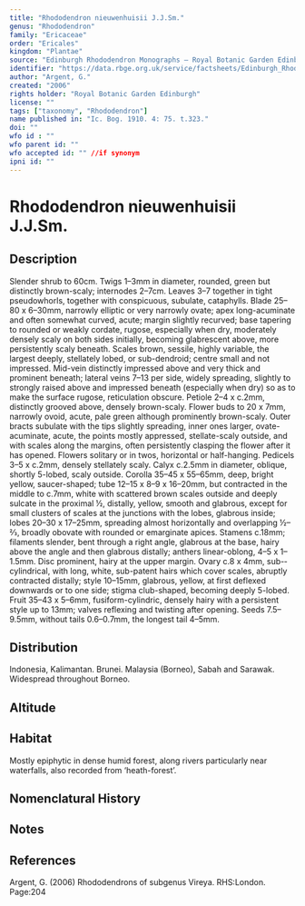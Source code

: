 ```yaml
---
title: "Rhododendron nieuwenhuisii J.J.Sm."
genus: "Rhododendron"
family: "Ericaceae"
order: "Ericales"
kingdom: "Plantae"
source: "Edinburgh Rhododendron Monographs – Royal Botanic Garden Edinburgh"
identifier: "https://data.rbge.org.uk/service/factsheets/Edinburgh_Rhododendron_Monographs.xhtml"
author: "Argent, G."
created: "2006"
rights holder: "Royal Botanic Garden Edinburgh"
license: ""
tags: ["taxonomy", "Rhododendron"]
name published in: "Ic. Bog. 1910. 4: 75. t.323."
doi: ""
wfo id : ""
wfo parent id: ""
wfo accepted id: "" //if synonym                      
ipni id: ""
---
```


                       

# Rhododendron nieuwenhuisii J.J.Sm.

## Description
Slender shrub to 60cm. Twigs 1–3mm in diameter, rounded, green but distinctly brown-scaly; internodes 2–7cm. Leaves 3–7 together in tight pseudowhorls, together with conspicuous, subulate, cataphylls. Blade 25–80 x 6–30mm, narrowly elliptic or very narrowly ovate; apex long-acuminate and often somewhat curved, acute; margin slightly recurved; base tapering to rounded or weakly cordate, rugose, especially when dry, moderately densely scaly on both sides initially, becoming glabrescent above, more persistently scaly beneath. Scales brown, sessile, highly variable, the largest deeply, stellately lobed, or sub-dendroid; centre small and not impressed. Mid-vein distinctly impressed above and very thick and prominent beneath; lateral veins 7–13 per side, widely spreading, slightly to strongly raised above and impressed beneath (especially when dry) so as to make the surface rugose, reticulation obscure. Petiole 2–4 x c.2mm, distinctly grooved above, densely brown-scaly. Flower buds to 20 x 7mm, narrowly ovoid, acute, pale green although prominently brown-scaly. Outer bracts subulate with the tips slightly spreading, inner ones larger, ovate-acuminate, acute, the points mostly appressed, stellate-scaly outside, and with scales along the margins, often persistently clasping the flower after it has opened. Flowers solitary or in twos, horizontal or half-hanging. Pedicels 3–5 x c.2mm, densely stellately scaly. Calyx c.2.5mm in diameter, oblique, shortly 5-lobed, scaly outside. Corolla 35–45 x 55–65mm, deep, bright yellow, saucer-shaped; tube 12–15 x 8–9 x 16–20mm, but contracted in the middle to c.7mm, white with scattered brown scales outside and deeply sulcate in the proximal ½, distally, yellow, smooth and glabrous, except for small clusters of scales at the junctions with the lobes, glabrous inside; lobes 20–30 x 17–25mm, spreading almost horizontally and overlapping ½–2⁄3, broadly obovate with rounded or emarginate apices. Stamens c.18mm; filaments slender, bent through a right angle, glabrous at the base, hairy above the angle and then glabrous distally; anthers linear-oblong, 4–5 x 1–1.5mm. Disc prominent, hairy at the upper margin. Ovary c.8 x 4mm, sub-­cylindrical, with long, white, sub-patent hairs which cover scales, abruptly contracted distally; style 10–15mm, glabrous, yellow, at first deflexed downwards or to one side; stigma club-shaped, becoming deeply 5-lobed. Fruit 35–43 x 5–6mm, fusiform-cylindric, densely hairy with a persistent style up to 13mm; valves reflexing and twisting after opening. Seeds 7.5–9.5mm, without tails 0.6–0.7mm, the longest tail 4–5mm.

## Distribution
Indonesia, Kalimantan. Brunei. Malaysia (Borneo), Sabah and Sarawak. Widespread throughout Borneo.

## Altitude


## Habitat
Mostly epiphytic in dense humid forest, along rivers particularly near waterfalls, also recorded from ‘heath-forest’.

## Nomenclatural History

                       
## Notes


## References

Argent, G. (2006) Rhododendrons of subgenus Vireya. RHS:London. Page:204
